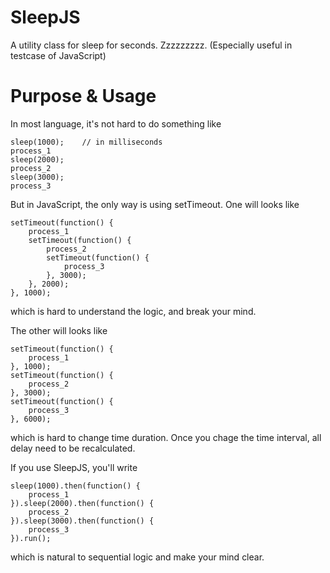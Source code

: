 SleepJS
=======
A utility class for sleep for seconds. Zzzzzzzzz.
(Especially useful in testcase of JavaScript)

Purpose & Usage
=======
In most language, it's not hard to do something like
```
sleep(1000);    // in milliseconds
process_1
sleep(2000);
process_2
sleep(3000);
process_3
```

But in JavaScript, the only way is using setTimeout.
One will looks like
```
setTimeout(function() {
    process_1
    setTimeout(function() {
        process_2
        setTimeout(function() {
            process_3
        }, 3000);
    }, 2000);
}, 1000);
```
which is hard to understand the logic, and break your mind.


The other will looks like
```
setTimeout(function() {
    process_1
}, 1000);
setTimeout(function() {
    process_2
}, 3000);
setTimeout(function() {
    process_3
}, 6000);

```
which is hard to change time duration. Once you chage the time interval,
all delay need to be recalculated.


If you use SleepJS, you'll write
```
sleep(1000).then(function() {
    process_1
}).sleep(2000).then(function() {
    process_2
}).sleep(3000).then(function() {
    process_3
}).run();
```
which is natural to sequential logic and make your mind clear.

